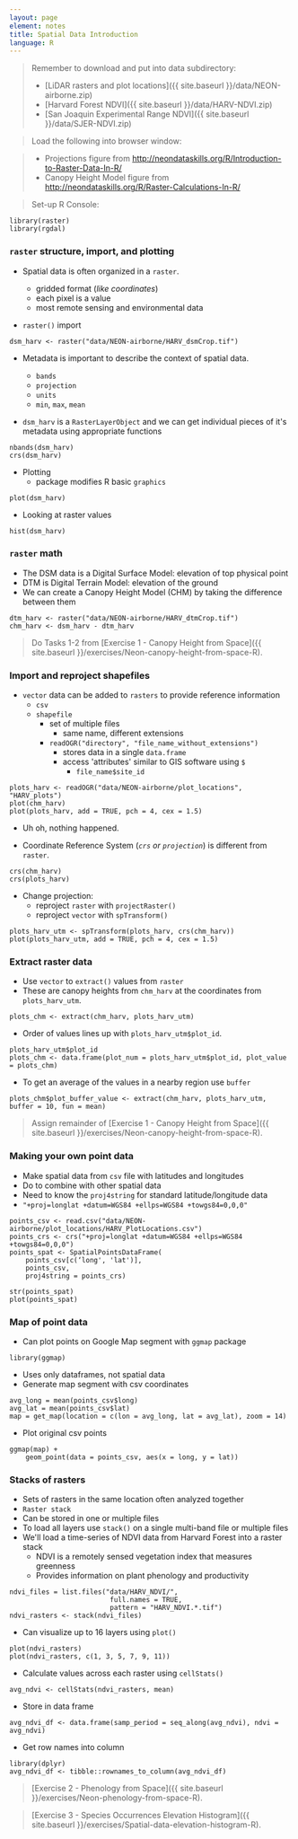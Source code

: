 ```yaml
---
layout: page
element: notes
title: Spatial Data Introduction
language: R
--- 
```


> Remember to download and put into data subdirectory:
>
> * [LiDAR rasters and plot locations]({{ site.baseurl }}/data/NEON-airborne.zip)
> * [Harvard Forest NDVI]({{ site.baseurl }}/data/HARV-NDVI.zip) 
> * [San Joaquin Experimental Range NDVI]({{ site.baseurl }}/data/SJER-NDVI.zip)

> Load the following into browser window:

> * Projections figure from http://neondataskills.org/R/Introduction-to-Raster-Data-In-R/
> * Canopy Height Model figure from http://neondataskills.org/R/Raster-Calculations-In-R/

> Set-up R Console:

```
library(raster)
library(rgdal)
```

### `raster` structure, import, and plotting

* Spatial data is often organized in a `raster`.
    * gridded format (*like coordinates*)
    * each pixel is a value
	* most remote sensing and environmental data

* `raster()` import

```
dsm_harv <- raster("data/NEON-airborne/HARV_dsmCrop.tif")
```

* Metadata is important to describe the context of spatial data.
    * `bands`
    * `projection`
    * `units`
    * `min`, `max`, `mean`

* `dsm_harv` is a `RasterLayerObject` and we can get individual pieces of it's
   metadata using appropriate functions

```
nbands(dsm_harv)
crs(dsm_harv)
```

* Plotting
    * package modifies R basic `graphics`

```
plot(dsm_harv)
```

* Looking at raster values

```
hist(dsm_harv)
```

### `raster` math

* The DSM data is a Digital Surface Model: elevation of top physical point
* DTM is Digital Terrain Model: elevation of the ground
* We can create a Canopy Height Model (CHM) by taking the difference between them

```
dtm_harv <- raster("data/NEON-airborne/HARV_dtmCrop.tif")
chm_harv <- dsm_harv - dtm_harv
```

> Do Tasks 1-2 from [Exercise 1 - Canopy Height from Space]({{ site.baseurl }}/exercises/Neon-canopy-height-from-space-R).


### Import and reproject shapefiles

* `vector` data can be added to `rasters` to provide reference information
    * `csv`
    * `shapefile`
        * set of multiple files
            * same name, different extensions
        * `readOGR("directory", "file_name_without_extensions")`
            * stores data in a single `data.frame`
            * access 'attributes' similar to GIS software using `$`
                * `file_name$site_id`

```
plots_harv <- readOGR("data/NEON-airborne/plot_locations", "HARV_plots")
plot(chm_harv)
plot(plots_harv, add = TRUE, pch = 4, cex = 1.5)
```

* Uh oh, nothing happened.

* Coordinate Reference System (*`crs` or `projection`*) is different from `raster`.

```
crs(chm_harv)
crs(plots_harv)
```

* Change projection: 
    * reproject `raster` with `projectRaster()`
    * reproject `vector` with `spTransform()`

```
plots_harv_utm <- spTransform(plots_harv, crs(chm_harv))
plot(plots_harv_utm, add = TRUE, pch = 4, cex = 1.5)
```

### Extract raster data

* Use `vector` to `extract()` values from `raster`
* These are canopy heights from `chm_harv` at the coordinates from 
  `plots_harv_utm`. 

```
plots_chm <- extract(chm_harv, plots_harv_utm)
```

* Order of values lines up with `plots_harv_utm$plot_id`.

```
plots_harv_utm$plot_id
plots_chm <- data.frame(plot_num = plots_harv_utm$plot_id, plot_value = plots_chm)
```

* To get an average of the values in a nearby region use `buffer`

```
plots_chm$plot_buffer_value <- extract(chm_harv, plots_harv_utm, buffer = 10, fun = mean)
```

> Assign remainder of [Exercise 1 - Canopy Height from Space]({{ site.baseurl }}/exercises/Neon-canopy-height-from-space-R).


### Making your own point data

* Make spatial data from `csv` file with latitudes and longitudes
* Do to combine with other spatial data
* Need to know the `proj4string` for standard latitude/longitude data
* `"+proj=longlat +datum=WGS84 +ellps=WGS84 +towgs84=0,0,0"`

```
points_csv <- read.csv("data/NEON-airborne/plot_locations/HARV_PlotLocations.csv")
points_crs <- crs("+proj=longlat +datum=WGS84 +ellps=WGS84 +towgs84=0,0,0")
points_spat <- SpatialPointsDataFrame(
	points_csv[c(‘long', 'lat')], 
	points_csv, 
	proj4string = points_crs)
```

```
str(points_spat)
plot(points_spat)
```

### Map of point data

* Can plot points on Google Map segment with `ggmap` package

```
library(ggmap)
```

* Uses only dataframes, not spatial data
* Generate map segment with csv coordinates

```
avg_long = mean(points_csv$long)
avg_lat = mean(points_csv$lat)
map = get_map(location = c(lon = avg_long, lat = avg_lat), zoom = 14)
```

* Plot original csv points

```
ggmap(map) +
    geom_point(data = points_csv, aes(x = long, y = lat))
```

### Stacks of rasters

* Sets of rasters in the same location often analyzed together
* `Raster stack`
* Can be stored in one or multiple files
* To load all layers use `stack()` on a single multi-band file or multiple files
* We'll load a time-series of NDVI data from Harvard Forest into a raster stack
    * NDVI is a remotely sensed vegetation index that measures greenness
	* Provides information on plant phenology and productivity

```
ndvi_files = list.files("data/HARV_NDVI/",
                         full.names = TRUE,
                         pattern = "HARV_NDVI.*.tif")
ndvi_rasters <- stack(ndvi_files)
```

* Can visualize up to 16 layers using `plot()`

```
plot(ndvi_rasters)
plot(ndvi_rasters, c(1, 3, 5, 7, 9, 11))
```

* Calculate values across each raster using `cellStats()`

```
avg_ndvi <- cellStats(ndvi_rasters, mean)
```

* Store in data frame

```
avg_ndvi_df <- data.frame(samp_period = seq_along(avg_ndvi), ndvi = avg_ndvi)
```

* Get row names into column

```
library(dplyr)
avg_ndvi_df <- tibble::rownames_to_column(avg_ndvi_df)
```

> [Exercise 2 - Phenology from Space]({{ site.baseurl }}/exercises/Neon-phenology-from-space-R).

> [Exercise 3 - Species Occurrences Elevation Histogram]({{ site.baseurl }}/exercises/Spatial-data-elevation-histogram-R).
